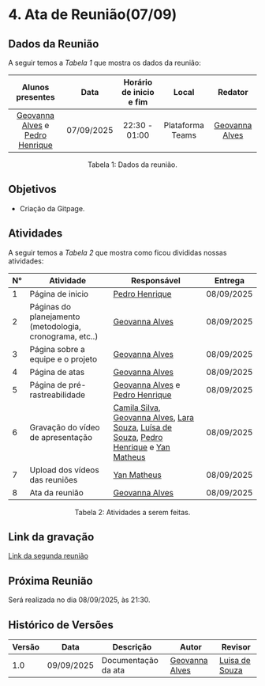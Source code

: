 # 4. Ata de Reunião(07/09)

## Dados da Reunião

A seguir temos a <i>Tabela 1</i> que mostra os dados da reunião:

|                                              Alunos presentes                                              |    Data    | Horário de inicio e fim |      Local       |                        Redator                        |
| :--------------------------------------------------------------------------------------------------------: | :--------: | :---------------------: | :--------------: | :---------------------------------------------------: |
| [Geovanna Alves](https://github.com/GeovannaUmbelino) e [Pedro Henrique](https://github.com/pedrohpsantos) | 07/09/2025 |      22:30 - 01:00      | Plataforma Teams | [Geovanna Alves](https://github.com/GeovannaUmbelino) |

<figcaption align="center">Tabela 1: Dados da reunião.</figcaption>

## Objetivos

- Criação da Gitpage.

## Atividades

A seguir temos a <i>Tabela 2</i> que mostra como ficou divididas nossas atividades:

| N°  | Atividade                                                | Responsável                                                                                                                                                                                                                                                                                               | Entrega    |
| --- | -------------------------------------------------------- | --------------------------------------------------------------------------------------------------------------------------------------------------------------------------------------------------------------------------------------------------------------------------------------------------------- | ---------- |
| 1   | Página de inicio                                         | [Pedro Henrique](https://github.com/pedrohpsantos)                                                                                                                                                                                                                                                        | 08/09/2025 |
| 2   | Páginas do planejamento (metodologia, cronograma, etc..) | [Geovanna Alves](https://github.com/GeovannaUmbelino)                                                                                                                                                                                                                                                     | 08/09/2025 |
| 3   | Página sobre a equipe e o projeto                        | [Geovanna Alves](https://github.com/GeovannaUmbelino)                                                                                                                                                                                                                                                     | 08/09/2025 |
| 4   | Página de atas                                           | [Geovanna Alves](https://github.com/GeovannaUmbelino)                                                                                                                                                                                                                                                     | 08/09/2025 |
| 5   | Página de pré-rastreabilidade                            | [Geovanna Alves](https://github.com/GeovannaUmbelino) e [Pedro Henrique](https://github.com/pedrohpsantos)                                                                                                                                                                                                | 08/09/2025 |
| 6   | Gravação do vídeo de apresentação                        | [Camila Silva](https://github.com/CamilaSilvaC), [Geovanna Alves](https://github.com/GeovannaUmbelino), [Lara Souza](https://github.com/mel14-hub), [Luísa de Souza](https://github.com/luisa12ll), [Pedro Henrique](https://github.com/pedrohpsantos) e [Yan Matheus](https://github.com/Yanmatheus0812) | 08/09/2025 |
| 7   | Upload dos vídeos das reuniões                           | [Yan Matheus](https://github.com/Yanmatheus0812)                                                                                                                                                                                                                                                          | 08/09/2025 |
| 8   | Ata da reunião                                           | [Geovanna Alves](https://github.com/GeovannaUmbelino)                                                                                                                                                                                                                                                     | 08/09/2025 |

<figcaption align="center">Tabela 2: Atividades a serem feitas.</figcaption>

## Link da gravação

[Link da segunda reunião]()

## Próxima Reunião

Será realizada no dia 08/09/2025, às 21:30.

## Histórico de Versões

| Versão | Data       | Descrição           | Autor                                                 | Revisor                                        |
| ------ | ---------- | ------------------- | ----------------------------------------------------- | ---------------------------------------------- |
| 1.0    | 09/09/2025 | Documentação da ata | [Geovanna Alves](https://github.com/GeovannaUmbelino) | [Luisa de Souza](https://github.com/luisa12ll) |
